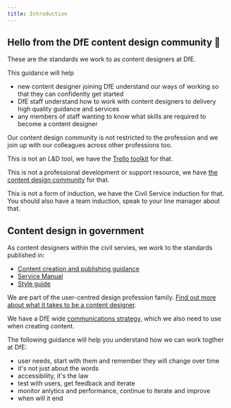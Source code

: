 ```yaml
---
title: Introduction
---
```


## Hello from the DfE content design community 🎉

These are the standards we work to as content designers at DfE. 

This guidance will help

* new content designer joining DfE understand our ways of working so that they can confidently get started
* DfE staff understand how to work with content designers to delivery high quality guidance and services
* any members of staff wanting to know what skills are required to become a content designer

Our content design community is not restricted to the profession and we join up with our colleagues across other professions too.

This is not an L&D tool, we have the [Trello toolkit](https://trello.com/b/DwkYOqDi/content-design-toolkit-in-beta) for that. 

This is not a professional development or support resource, we have [the content design community](https://trello.com/b/lsijeDj5/dfe-content-designers-community) for that. 

This is not a form of induction, we have the Civil Service induction for that. You should also have a team induction, speak to your line manager about that.

## Content design in government

As content designers within the civil servies, we work to the standards published in: 

* [Content creation and publishing guidance](https://www.gov.uk/guidance/content-designer)
* [Service Manual](https://www.gov.uk/service-manual)
* [Style guide](https://www.gov.uk/guidance/style-guide/a-to-z-of-gov-uk-style)

We are part of the user-centred design profession family. [Find out more about what it takes to be a content designer](https://www.gov.uk/guidance/content-designer).

We have a DfE wide [communications strategy](https://educationgovuk.sharepoint.com/sites/how-do-i/SitePages/communications-dfe-govuk-content-strategy.aspx), which we also need to use when creating content. 

The following guidance will help you understand how we can work togther at DfE:

* user needs, start with them and remember they will change over time
* it's not just about the words
* accessibility, it's the law
* test with users, get feedback and iterate
* monitor anlytics and performance, continue to iterate and improve
* when will it end

